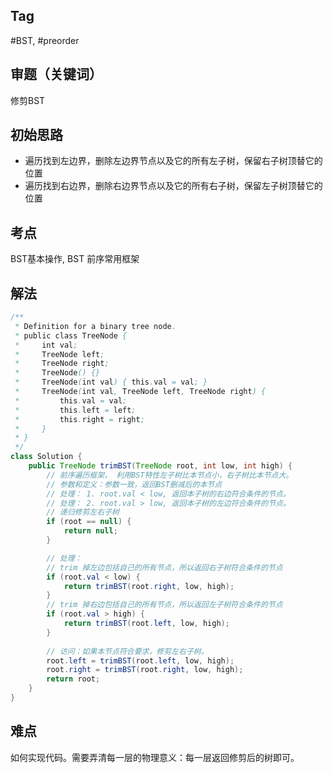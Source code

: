 ## Tag
#BST, #preorder

## 审题（关键词）
修剪BST

## 初始思路  
- 遍历找到左边界，删除左边界节点以及它的所有左子树，保留右子树顶替它的位置  
- 遍历找到右边界，删除右边界节点以及它的所有右子树，保留左子树顶替它的位置  

## 考点  
BST基本操作, BST 前序常用框架
## 解法  
```java
/**
 * Definition for a binary tree node.
 * public class TreeNode {
 *     int val;
 *     TreeNode left;
 *     TreeNode right;
 *     TreeNode() {}
 *     TreeNode(int val) { this.val = val; }
 *     TreeNode(int val, TreeNode left, TreeNode right) {
 *         this.val = val;
 *         this.left = left;
 *         this.right = right;
 *     }
 * }
 */
class Solution {
    public TreeNode trimBST(TreeNode root, int low, int high) {
        // 前序遍历框架， 利用BST特性左子树比本节点小，右子树比本节点大。
        // 参数和定义：参数一致，返回BST删减后的本节点
        // 处理： 1. root.val < low, 返回本子树的右边符合条件的节点。
        // 处理： 2. root.val > low, 返回本子树的左边符合条件的节点。
        // 递归修剪左右子树
        if (root == null) {
            return null;
        }

        // 处理： 
        // trim 掉左边包括自己的所有节点，所以返回右子树符合条件的节点
        if (root.val < low) {
            return trimBST(root.right, low, high);
        }
        // trim 掉右边包括自己的所有节点，所以返回左子树符合条件的节点
        if (root.val > high) {
            return trimBST(root.left, low, high);
        }
        
        // 访问：如果本节点符合要求，修剪左右子树。
        root.left = trimBST(root.left, low, high);
        root.right = trimBST(root.right, low, high);
        return root;
    }
}
```

## 难点
如何实现代码。需要弄清每一层的物理意义：每一层返回修剪后的树即可。
